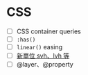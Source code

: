 # CSS

- [ ] CSS container queries
- [ ] `:has()`
- [ ] `linear()` easing
- [ ] [新單位 svh、lvh 等](https://web.dev/blog/viewport-units)
- [ ] @layer、@property
